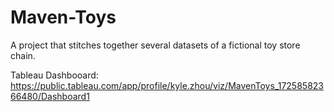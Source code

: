 # Maven-Toys

A project that stitches together several datasets of a fictional toy store chain.

Tableau Dashbooard:
https://public.tableau.com/app/profile/kyle.zhou/viz/MavenToys_17258582366480/Dashboard1
